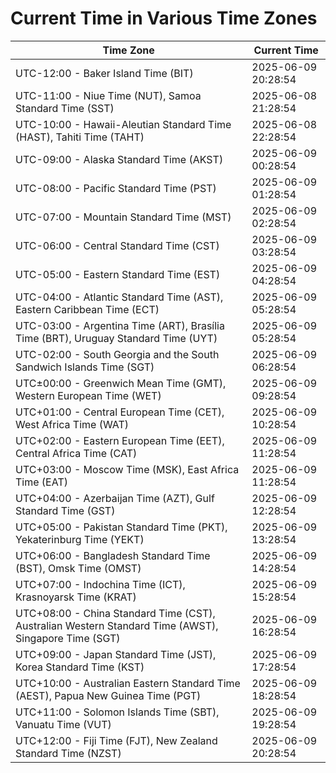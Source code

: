 # Current Time in Various Time Zones

| Time Zone | Current Time |
|-----------|--------------|
| UTC-12:00 - Baker Island Time (BIT) | 2025-06-09 20:28:54 |
| UTC-11:00 - Niue Time (NUT), Samoa Standard Time (SST) | 2025-06-08 21:28:54 |
| UTC-10:00 - Hawaii-Aleutian Standard Time (HAST), Tahiti Time (TAHT) | 2025-06-08 22:28:54 |
| UTC-09:00 - Alaska Standard Time (AKST) | 2025-06-09 00:28:54 |
| UTC-08:00 - Pacific Standard Time (PST) | 2025-06-09 01:28:54 |
| UTC-07:00 - Mountain Standard Time (MST) | 2025-06-09 02:28:54 |
| UTC-06:00 - Central Standard Time (CST) | 2025-06-09 03:28:54 |
| UTC-05:00 - Eastern Standard Time (EST) | 2025-06-09 04:28:54 |
| UTC-04:00 - Atlantic Standard Time (AST), Eastern Caribbean Time (ECT) | 2025-06-09 05:28:54 |
| UTC-03:00 - Argentina Time (ART), Brasília Time (BRT), Uruguay Standard Time (UYT) | 2025-06-09 05:28:54 |
| UTC-02:00 - South Georgia and the South Sandwich Islands Time (SGT) | 2025-06-09 06:28:54 |
| UTC±00:00 - Greenwich Mean Time (GMT), Western European Time (WET) | 2025-06-09 09:28:54 |
| UTC+01:00 - Central European Time (CET), West Africa Time (WAT) | 2025-06-09 10:28:54 |
| UTC+02:00 - Eastern European Time (EET), Central Africa Time (CAT) | 2025-06-09 11:28:54 |
| UTC+03:00 - Moscow Time (MSK), East Africa Time (EAT) | 2025-06-09 11:28:54 |
| UTC+04:00 - Azerbaijan Time (AZT), Gulf Standard Time (GST) | 2025-06-09 12:28:54 |
| UTC+05:00 - Pakistan Standard Time (PKT), Yekaterinburg Time (YEKT) | 2025-06-09 13:28:54 |
| UTC+06:00 - Bangladesh Standard Time (BST), Omsk Time (OMST) | 2025-06-09 14:28:54 |
| UTC+07:00 - Indochina Time (ICT), Krasnoyarsk Time (KRAT) | 2025-06-09 15:28:54 |
| UTC+08:00 - China Standard Time (CST), Australian Western Standard Time (AWST), Singapore Time (SGT) | 2025-06-09 16:28:54 |
| UTC+09:00 - Japan Standard Time (JST), Korea Standard Time (KST) | 2025-06-09 17:28:54 |
| UTC+10:00 - Australian Eastern Standard Time (AEST), Papua New Guinea Time (PGT) | 2025-06-09 18:28:54 |
| UTC+11:00 - Solomon Islands Time (SBT), Vanuatu Time (VUT) | 2025-06-09 19:28:54 |
| UTC+12:00 - Fiji Time (FJT), New Zealand Standard Time (NZST) | 2025-06-09 20:28:54 |
